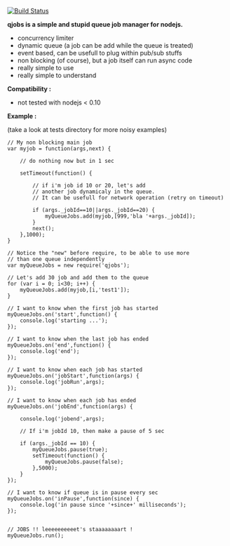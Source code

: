 [![Build Status](https://secure.travis-ci.org/franck34/qjobs.png)](http://travis-ci.org/franck34/qjobs)

**qjobs is a simple and stupid queue job manager for nodejs.**

* concurrency limiter
* dynamic queue (a job can be add while the queue is treated)
* event based, can be usefull to plug within pub/sub stuffs 
* non blocking (of course), but a job itself can run async code
* really simple to use
* really simple to understand


**Compatibility :**
* not tested with nodejs < 0.10


**Example :**

(take a look at tests directory for more noisy examples)


```
// My non blocking main job
var myjob = function(args,next) {

    // do nothing now but in 1 sec

    setTimeout(function() {

        // if i'm job id 10 or 20, let's add 
        // another job dynamicaly in the queue.
        // It can be usefull for network operation (retry on timeout) 

        if (args._jobId==10||args._jobId==20) {
            myQueueJobs.add(myjob,[999,'bla '+args._jobId]);
        }
        next();
    },1000);
}

// Notice the "new" before require, to be able to use more 
// than one queue independently
var myQueueJobs = new require('qjobs');

// Let's add 30 job and add them to the queue
for (var i = 0; i<30; i++) {
    myQueueJobs.add(myjob,[i,'test1']);
}

// I want to know when the first job has started
myQueueJobs.on('start',function() {
    console.log('starting ...');
});

// I want to know when the last job has ended
myQueueJobs.on('end',function() {
    console.log('end');
});

// I want to know when each job has started
myQueueJobs.on('jobStart',function(args) {
    console.log('jobRun',args);
});

// I want to know when each job has ended
myQueueJobs.on('jobEnd',function(args) {

    console.log('jobend',args);
    
    // If i'm jobId 10, then make a pause of 5 sec

    if (args._jobId == 10) {
        myQueueJobs.pause(true);
        setTimeout(function() {
            myQueueJobs.pause(false);
        },5000);
    }
});

// I want to know if queue is in pause every sec
myQueueJobs.on('inPause',function(since) {
    console.log('in pause since '+since+' milliseconds');
});


// JOBS !! leeeeeeeeeet's staaaaaaaart !
myQueueJobs.run();


